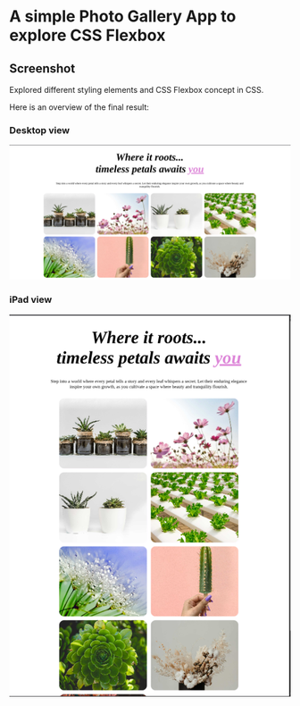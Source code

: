 # A simple Photo Gallery App to explore CSS Flexbox

## Screenshot

Explored different styling elements and CSS Flexbox concept in CSS.

Here is an overview of the final result:

### Desktop view

![Petal & Vine Desktop View](./assets/images/web-view.png)

### iPad view

![Petal & Vine iPad View](./assets/images/ipad-view.png)
